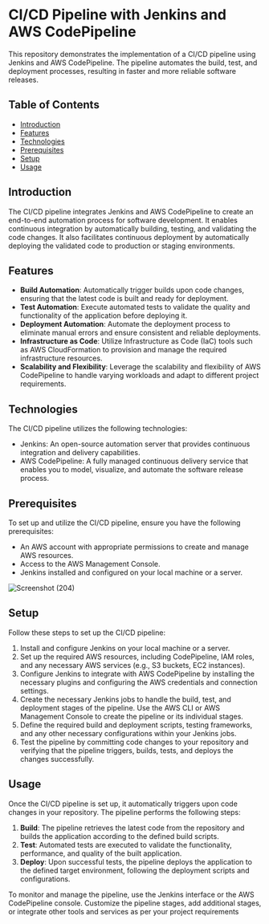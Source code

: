 # CI/CD Pipeline with Jenkins and AWS CodePipeline

This repository demonstrates the implementation of a CI/CD pipeline using Jenkins and AWS CodePipeline. The pipeline automates the build, test, and deployment processes, resulting in faster and more reliable software releases.

## Table of Contents
- [Introduction](#introduction)
- [Features](#features)
- [Technologies](#technologies)
- [Prerequisites](#prerequisites)
- [Setup](#setup)
- [Usage](#usage)

## Introduction

The CI/CD pipeline integrates Jenkins and AWS CodePipeline to create an end-to-end automation process for software development. It enables continuous integration by automatically building, testing, and validating the code changes. It also facilitates continuous deployment by automatically deploying the validated code to production or staging environments.

## Features

- **Build Automation**: Automatically trigger builds upon code changes, ensuring that the latest code is built and ready for deployment.
- **Test Automation**: Execute automated tests to validate the quality and functionality of the application before deploying it.
- **Deployment Automation**: Automate the deployment process to eliminate manual errors and ensure consistent and reliable deployments.
- **Infrastructure as Code**: Utilize Infrastructure as Code (IaC) tools such as AWS CloudFormation to provision and manage the required infrastructure resources.
- **Scalability and Flexibility**: Leverage the scalability and flexibility of AWS CodePipeline to handle varying workloads and adapt to different project requirements.

## Technologies

The CI/CD pipeline utilizes the following technologies:

- Jenkins: An open-source automation server that provides continuous integration and delivery capabilities.
- AWS CodePipeline: A fully managed continuous delivery service that enables you to model, visualize, and automate the software release process.

## Prerequisites

To set up and utilize the CI/CD pipeline, ensure you have the following prerequisites:

- An AWS account with appropriate permissions to create and manage AWS resources.
- Access to the AWS Management Console.
- Jenkins installed and configured on your local machine or a server.

![Screenshot (204)](https://github.com/satyamws/AWS-Projects/assets/26667834/b44bdb5d-2706-4454-acff-f27d4e4ac768)

## Setup

Follow these steps to set up the CI/CD pipeline:

1. Install and configure Jenkins on your local machine or a server.
2. Set up the required AWS resources, including CodePipeline, IAM roles, and any necessary AWS services (e.g., S3 buckets, EC2 instances).
3. Configure Jenkins to integrate with AWS CodePipeline by installing the necessary plugins and configuring the AWS credentials and connection settings.
4. Create the necessary Jenkins jobs to handle the build, test, and deployment stages of the pipeline. Use the AWS CLI or AWS Management Console to create the pipeline or its individual stages.
5. Define the required build and deployment scripts, testing frameworks, and any other necessary configurations within your Jenkins jobs.
6. Test the pipeline by committing code changes to your repository and verifying that the pipeline triggers, builds, tests, and deploys the changes successfully.

## Usage

Once the CI/CD pipeline is set up, it automatically triggers upon code changes in your repository. The pipeline performs the following steps:

1. **Build**: The pipeline retrieves the latest code from the repository and builds the application according to the defined build scripts.
2. **Test**: Automated tests are executed to validate the functionality, performance, and quality of the built application.
3. **Deploy**: Upon successful tests, the pipeline deploys the application to the defined target environment, following the deployment scripts and configurations.

To monitor and manage the pipeline, use the Jenkins interface or the AWS CodePipeline console. Customize the pipeline stages, add additional stages, or integrate other tools and services as per your project requirements
